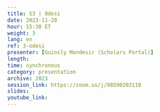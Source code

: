 ```yaml
---
title: S3 | Odesi
date: 2023-11-20
hour: 15:30 ET
weight: 3
lang: en
ref: 3-odesi
presenter: [Guinsly Mondesir (Scholars Portal)]
length:
time: synchronous
category: presentation
archive: 2023
session_link: https://zoom.us/j/98590203110
slides:
youtube_link:
---
```

